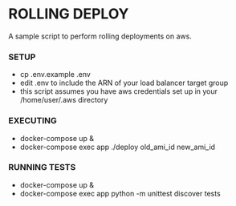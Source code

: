 # ROLLING DEPLOY

A sample script to perform rolling deployments on aws.

### SETUP ###

* cp .env.example .env
* edit .env to include the ARN of your load balancer target group
* this script assumes you have aws credentials set up in your /home/user/.aws directory

### EXECUTING ###
* docker-compose up &
* docker-compose exec app ./deploy old_ami_id new_ami_id


### RUNNING TESTS ###
* docker-compose up &
* docker-compose exec app python -m unittest discover tests
